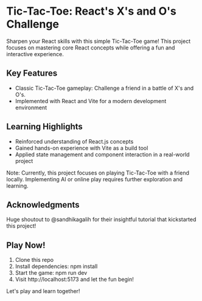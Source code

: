 # Tic-Tac-Toe: React's X's and O's Challenge

Sharpen your React skills with this simple Tic-Tac-Toe game! This project focuses on mastering core React concepts while offering a fun and interactive experience.

## Key Features
- Classic Tic-Tac-Toe gameplay: Challenge a friend in a battle of X's and O's.
- Implemented with React and Vite for a modern development environment

## Learning Highlights
- Reinforced understanding of React.js concepts
- Gained hands-on experience with Vite as a build tool
- Applied state management and component interaction in a real-world project

Note: Currently, this project focuses on playing Tic-Tac-Toe with a friend locally. Implementing AI or online play requires further exploration and learning.

## Acknowledgments
Huge shoutout to @sandhikagalih for their insightful tutorial that kickstarted this project!

## Play Now!
1. Clone this repo
2. Install dependencies: npm install
3. Start the game: npm run dev
4. Visit http://localhost:5173 and let the fun begin!

Let's play and learn together!
